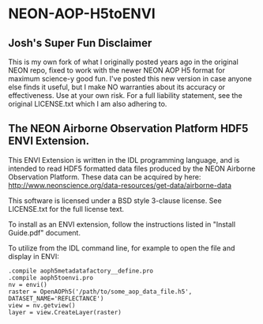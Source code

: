 # NEON-AOP-H5toENVI

## Josh's Super Fun Disclaimer

This is my own fork of what I originally posted years ago in the original NEON repo, fixed to work with the newer NEON AOP H5 format for maximum science-y good fun.  I've posted this new version in case anyone else finds it useful, but I make NO warranties about its accuracy or effectiveness.  Use at your own risk.  For a full liability statement, see the original LICENSE.txt which I am also adhering to.

## The NEON Airborne Observation Platform HDF5 ENVI Extension.

This ENVI Extension is written in the IDL programming language, and is intended to read HDF5 formatted data files produced by the NEON Airborne Observation Platform.  These data can be acquired by here: http://www.neonscience.org/data-resources/get-data/airborne-data

This software is licensed under a BSD style 3-clause license.  See LICENSE.txt for the full license text.

To install as an ENVI extension, follow the instructions listed in "Install Guide.pdf" document.

To utilize from the IDL command line, for example to open the file and display in ENVI:

```IDL
.compile aoph5metadatafactory__define.pro
.compile aoph5toenvi.pro
nv = envi()
raster = OpenAOPh5('/path/to/some_aop_data_file.h5', DATASET_NAME='REFLECTANCE')
view = nv.getview()
layer = view.CreateLayer(raster)
```

